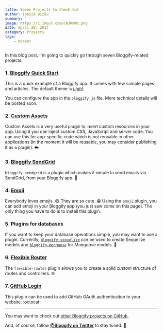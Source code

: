 ```yaml
---
title: Seven Projects to Check Out
author: Ionică Bizău
summary: ' '
image: https://i.imgur.com/CWJRMWc.png
date: April 20, 2017
category: Projects
tags:
    - market
---
```


In this blog post, I'm going to quickly go through seven Bloggify-related projects.



### 1. [Bloggify Quick Start](https://github.com/Bloggify/bloggify-quick-start)

This is a quick example of a Bloggify app. It comes with few sample pages and articles. The default theme is [*Light*](https://github.com/BloggifyThemes/light).

You can configure the app in the `bloggify.js` file. More technical details will be posted soon.

### 2. [Custom Assets](https://github.com/Bloggify/custom-assets)

Custom Assets is a very useful plugin to insert custom resources in your app. Using it you can inject custom CSS, JavaScript and server code. You can use this for app-specific code which is not reusable in other applications (in the moment it will be reusable, you may consider publishing it as a plugin). :cloud:

### 3. [Bloggify SendGrid](https://github.com/Bloggify/bloggify-sendgrid)

`bloggify-sendgrid` is a plugin which makes it simple to send emails via SendGrid, from your Bloggify app. :email:

### 4. [Emoji](https://github.com/Bloggify/emoji)

Everybody loves emojis. :yum: They are so cute. :grin: Using the `emoji` plugin, you can add emoji in your Bloggify app (you just saw some on this page). The only thing you have to do is to install this plugin.

### 5. Plugins for databases

If you want to keep your database operations simple, you may want to use a plugin. Currently, [`bloggify-sequelize`](https://github.com/Bloggify/bloggify-sequelize) can be used to create Sequelize models and [`bloggify-mongoose`](https://github.com/Bloggify/bloggify-mongoose) for Mongoose models. :minidisc:

### 6. [Flexible Router](https://github.com/Bloggify/flexible-router)

The `flexible-router` plugin allows you to create a solid *custom* structure of routes and controllers. :globe_with_meridians:

### 7. [GitHub Login](https://github.com/Bloggify/github-login)

This plugin can be used to add GitHub OAuth authentication to your website. :octocat:

----

You may want to check out [other Bloggify projects on GitHub](https://github.com/BloggifyB).

And, of course, follow [**@Bloggify on Twitter**](https://twitter.com/Bloggify) to stay tuned. :tokyo_tower:
